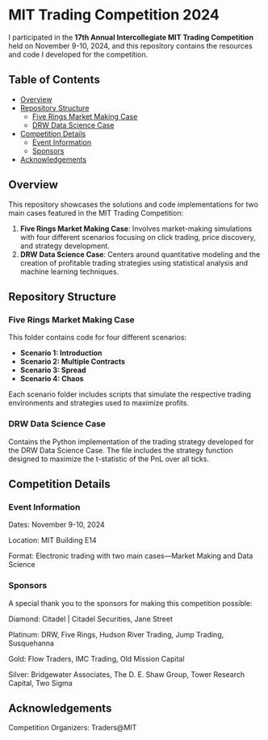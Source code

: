 # MIT Trading Competition 2024

I participated in the **17th Annual Intercollegiate MIT Trading Competition** held on November 9-10, 2024, and this repository contains the resources and code I developed for the competition.

## Table of Contents

- [Overview](#overview)
- [Repository Structure](#repository-structure)
  - [Five Rings Market Making Case](#five-rings-market-making-case)
  - [DRW Data Science Case](#drw-data-science-case)
- [Competition Details](#competition-details)
  - [Event Information](#event-information)
  - [Sponsors](#sponsors)
- [Acknowledgements](#acknowledgements)


## Overview

This repository showcases the solutions and code implementations for two main cases featured in the MIT Trading Competition:

1. **Five Rings Market Making Case**: Involves market-making simulations with four different scenarios focusing on click trading, price discovery, and strategy development.
2. **DRW Data Science Case**: Centers around quantitative modeling and the creation of profitable trading strategies using statistical analysis and machine learning techniques.

## Repository Structure

### Five Rings Market Making Case

This folder contains code for four different scenarios:

- **Scenario 1: Introduction**
- **Scenario 2: Multiple Contracts**
- **Scenario 3: Spread**
- **Scenario 4: Chaos**

Each scenario folder includes scripts that simulate the respective trading environments and strategies used to maximize profits.

### DRW Data Science Case

Contains the Python implementation of the trading strategy developed for the DRW Data Science Case. The file includes the strategy function designed to maximize the t-statistic of the PnL over all ticks.

## Competition Details
### Event Information
Dates: November 9-10, 2024

Location: MIT Building E14

Format: Electronic trading with two main cases—Market Making and Data Science

### Sponsors
A special thank you to the sponsors for making this competition possible:

Diamond: Citadel | Citadel Securities, Jane Street

Platinum: DRW, Five Rings, Hudson River Trading, Jump Trading, Susquehanna

Gold: Flow Traders, IMC Trading, Old Mission Capital

Silver: Bridgewater Associates, The D. E. Shaw Group, Tower Research Capital, Two Sigma

## Acknowledgements
Competition Organizers: Traders@MIT

